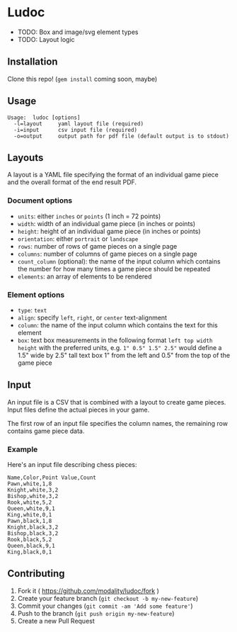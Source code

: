 # Ludoc

* TODO: Box and image/svg element types
* TODO: Layout logic

## Installation

Clone this repo! (`gem install` coming soon, maybe)

## Usage

```
Usage:  ludoc [options]
  -l=layout     yaml layout file (required)
  -i=input      csv input file (required)
  -o=output     output path for pdf file (default output is to stdout)
```

## Layouts

A layout is a YAML file specifying the format of an individual game piece and the overall format of the end result PDF.

### Document options
* `units`: either `inches` or `points` (1 inch = 72 points)
* `width`: width of an individual game piece (in inches or points)
* `height`: height of an individual game piece (in inches or points)
* `orientation`: either `portrait` or `landscape`
* `rows`: number of rows of game pieces on a single page
* `columns`: number of columns of game pieces on a single page
* `count_column` (optional): the name of the input column which contains the number for how many times a game piece should be repeated
* `elements`: an array of elements to be rendered

### Element options
* `type`: `text`
* `align`: specify `left`, `right`, or `center` text-alignment
* `column`: the name of the input column which contains the text for this element
* `box`: text box measurements in the following format `left top width height` with the preferred units, e.g. `1" 0.5" 1.5" 2.5"` would define a 1.5" wide by 2.5" tall text box 1" from the left and 0.5" from the top of the game piece

## Input

An input file is a CSV that is combined with a layout to create game pieces. Input files define the actual pieces in your game.

The first row of an input file specifies the column names, the remaining row contains game piece data.

### Example

Here's an input file describing chess pieces:

```
Name,Color,Point Value,Count
Pawn,white,1,8
Knight,white,3,2
Bishop,white,3,2
Rook,white,5,2
Queen,white,9,1
King,white,0,1
Pawn,black,1,8
Knight,black,3,2
Bishop,black,3,2
Rook,black,5,2
Queen,black,9,1
King,black,0,1
```

## Contributing

1. Fork it ( https://github.com/modality/ludoc/fork )
2. Create your feature branch (`git checkout -b my-new-feature`)
3. Commit your changes (`git commit -am 'Add some feature'`)
4. Push to the branch (`git push origin my-new-feature`)
5. Create a new Pull Request
